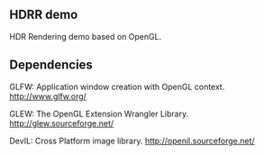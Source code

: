 ## HDRR demo

HDR Rendering demo based on OpenGL.

## Dependencies

GLFW: Application window creation with OpenGL context.
http://www.glfw.org/

GLEW: The OpenGL Extension Wrangler Library.
http://glew.sourceforge.net/

DevIL: Cross Platform image library.
http://openil.sourceforge.net/